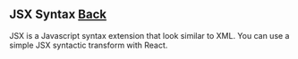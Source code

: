 ## JSX Syntax [Back](./../react.md)

JSX is a Javascript syntax extension that look similar to XML. You can use a simple JSX syntactic transform with React.
